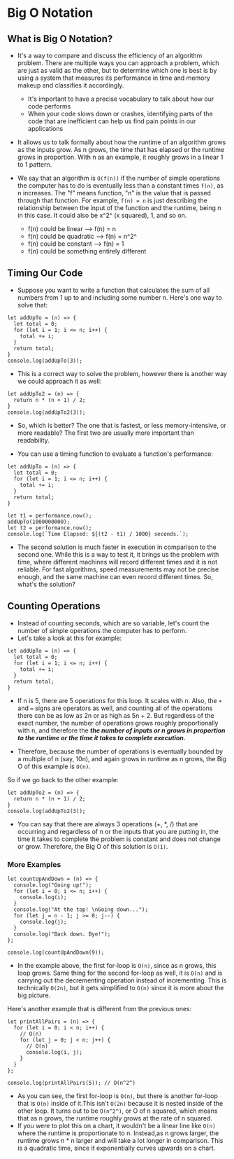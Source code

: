 # Big O Notation

## What is Big O Notation?

- It's a way to compare and discuss the efficiency of an algorithm problem. There are multiple ways you can approach a problem, which are just as valid as the other, but to determine which one is best is by using a system that measures its performance in time and memory makeup and classifies it accordingly.

  - It's important to have a precise vocabulary to talk about how our code performs
  - When your code slows down or crashes, identifying parts of the code that are inefficient can help us find pain points in our applications

- It allows us to talk formally about how the runtime of an algorithm grows as the inputs grow. As n grows, the time that has elapsed or the runtime grows in proportion. With n as an example, it roughly grows in a linear 1 to 1 pattern.

- We say that an algorithm is `O(f(n))` if the number of simple operations the computer has to do is eventually less than a constant times `f(n)`, as n increases. The "f" means function, "n" is the value that is passed through that function. For example, `f(n) = n` is just describing the relationship between the input of the function and the runtime, being n in this case. It could also be x^2^ (x squared), 1, and so on.
  - f(n) could be linear --> f(n) = n
  - f(n) could be quadratic --> f(n) = n^2^
  - f(n) could be constant --> f(n) = 1
  - f(n) could be something entirely different

## Timing Our Code

- Suppose you want to write a function that calculates the sum of all numbers from 1 up to and including some number n. Here's one way to solve that:

```
let addUpTo = (n) => {
  let total = 0;
  for (let i = 1; i <= n; i++) {
    total += i;
  }
  return total;
}
console.log(addUpTo(3));
```

- This is a correct way to solve the problem, however there is another way we could approach it as well:

```
let addUpTo2 = (n) => {
  return n * (n + 1) / 2;
}
console.log(addUpTo2(3));

```

- So, which is better? The one that is fastest, or less memory-intensive, or more readable? The first two are usually more important than readability.

- You can use a timing function to evaluate a function's performance:

```
let addUpTo = (n) => {
  let total = 0;
  for (let i = 1; i <= n; i++) {
    total += i;
  }
  return total;
}

let t1 = performance.now();
addUpTo(1000000000);
let t2 = performance.now();
console.log(`Time Elapsed: ${(t2 - t1) / 1000} seconds.`);
```

- The second solution is much faster in execution in comparison to the second one. While this is a way to test it, it brings us the problem with time, where different machines will record different times and it is not reliable. For fast algorithms, speed measurements may not be precise enough, and the same machine can even record different times. So, what's the solution?

## Counting Operations

- Instead of counting seconds, which are so variable, let's count the number of simple operations the computer has to perform.
- Let's take a look at this for example:

```
let addUpTo = (n) => {
  let total = 0;
  for (let i = 1; i <= n; i++) {
    total += i;
  }
  return total;
}
```

- If n is 5, there are 5 operations for this loop. It scales with n. Also, the `+` and `=` signs are operators as well, and counting all of the operations there can be as low as 2n or as high as 5n + 2. But regardless of the exact number, the number of operations grows roughly proportionally with n, and therefore the **_the number of inputs or n grows in proportion to the runtime or the time it takes to complete execution._**

- Therefore, because the number of operations is eventually bounded by a multiple of n (say, 10n), and again grows in runtime as n grows, the Big O of this example is `O(n)`.

So if we go back to the other example:

```
let addUpTo2 = (n) => {
  return n * (n + 1) / 2;
}
console.log(addUpTo2(3));
```

- You can say that there are always 3 operations (+, \*, /) that are occurring and regardless of n or the inputs that you are putting in, the time it takes to complete the problem is constant and does not change or grow. Therefore, the Big O of this solution is `O(1)`.

### More Examples

```
let countUpAndDown = (n) => {
  console.log("Going up!");
  for (let i = 0; i <= n; i++) {
    console.log(i);
  }
  console.log("At the top! \nGoing down...");
  for (let j = n - 1; j >= 0; j--) {
    console.log(j);
  }
  console.log("Back down. Bye!");
};

console.log(countUpAndDown(9));

```

- In the example above, the first for-loop is `O(n)`, since as n grows, this loop grows. Same thing for the second for-loop as well, it is `O(n)` and is carrying out the decrementing operation instead of incrementing. This is technically `O(2n)`, but it gets simplified to `O(n)` since it is more about the big picture.

Here's another example that is different from the previous ones:

```
let printAllPairs = (n) => {
  for (let i = 0; i < n; i++) {
    // O(n)
    for (let j = 0; j < n; j++) {
      // O(n)
      console.log(i, j);
    }
  }
};

console.log(printAllPairs(5)); // O(n^2^)
```

- As you can see, the first for-loop is `O(n)`, but there is another for-loop that is `O(n)` inside of it.This isn't `O(2n)` because it is nested inside of the other loop. It turns out to be `O(n^2^)`, or O of n squared, which means that as n grows, the runtime roughly grows at the rate of n squared.
- If you were to plot this on a chart, it wouldn't be a linear line like `O(n)` where the runtime is proportionate to n. Instead,as n grows larger, the runtime grows n \* n larger and will take a lot longer in comparison. This is a quadratic time, since it exponentially curves upwards on a chart.

